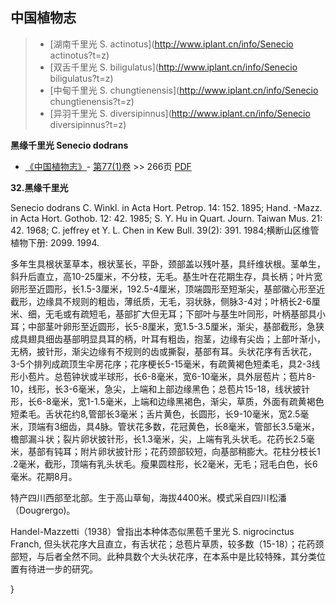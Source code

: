 

## 中国植物志

> * [湖南千里光  S.  actinotus](http://www.iplant.cn/info/Senecio actinotus?t=z)
> * [双舌千里光  S.  biligulatus](http://www.iplant.cn/info/Senecio biligulatus?t=z)
> * [中甸千里光  S.  chungtienensis](http://www.iplant.cn/info/Senecio chungtienensis?t=z)
> * [异羽千里光  S.  diversipinnus](http://www.iplant.cn/info/Senecio diversipinnus?t=z)

**黑缘千里光 Senecio dodrans**

* [《中国植物志》](http://www.iplant.cn/frps)- [第77(1)卷](http://www.iplant.cn/frps/vol/77(1)) >> 266页 [PDF](http://www.iplant.cn/frps/pdf/77(1)/266.PDF)

**32.黑缘千里光**

Senecio dodrans C. Winkl. in Acta Hort. Petrop. 14: 152. 1895; Hand. -Mazz. in Acta Hort. Gothob. 12: 42. 1985; S. Y. Hu in Quart. Journ. Taiwan Mus. 21: 42. 1968; C. jeffrey et Y. L. Chen in Kew Bull. 39(2): 391. 1984;横断山区维管植物下册: 2099. 1994.

多年生具根状茎草本，根状茎长，平卧，颈部盖以残叶基，具纤维状根。茎单生，斜升后直立，高10-25厘米，不分枝，无毛。基生叶在花期生存，具长柄；叶片宽卵形至近圆形，长1.5-3厘米，192.5-4厘米，顶端圆形至短渐尖，基部徽心形至近截形，边缘具不规则的粗齿，薄纸质，无毛，羽状脉，侧脉3-4对；叶柄长2-6厘米、细，无毛或有疏短毛，基部扩大但无耳；下部叶与基生叶同形，叶柄基部具小耳；中部茎叶卵形至近圆形，长5-8厘米，宽1.5-3.5厘米，渐尖，基部截形，急狭成具翅具细齿基部明显具耳的柄，叶耳有粗齿，抱茎，边缘有尖齿；上部叶渐小，无柄，披针形，渐尖边缘有不规则的齿或撕裂，基部有耳。头状花序有舌状花，3-5个排列成疏顶生伞房花序；花序梗长5-15毫米，有疏黄褐色短柔毛，具2-3线形小苞片。总苞钟状或半球形，长6-8毫米，宽6-10毫米，具外层苞片；苞片8-10，线形，长3-6毫米，急尖，上端和上部边缘黑色；总苞片15-18，线状披针形，长6-8毫米，宽1-1.5毫米，上端和边缘黑褐色，渐尖，草质，外面有疏黄褐色短柔毛。舌状花约8,管部长3毫米；舌片黄色，长圆形，长9-10毫米，宽2.5毫米，顶端有3细齿，具4脉。管状花多数，花冠黄色，长8毫米，管部长3.5毫米，檐部漏斗状；裂片卵状披针形，长1.3毫米，尖，上端有乳头状毛。花药长2.5毫米，基部有钝耳；附片卵状披针形；花药颈部较短，向基部稍膨大。花柱分枝长1 .2毫米，截形，顶端有乳头状毛。瘦果圆柱形，长2毫米，无毛；冠毛白色，长6毫米。花期8月。

特产四川西部至北部。生于高山草甸，海拔4400米。模式采自四川松潘（Dougrergo)。

Handel-Mazzetti（1938）曾指出本种体态似黑苞千里光 S. nigrocinctus Franch, 但头状花序大且直立，有舌状花；总苞片草质，较多数（15-18）；花药颈部短，与后者全然不同。此种具数个大头状花序，在本系中是比较特殊，其分类位置有待进一步的研究。

}